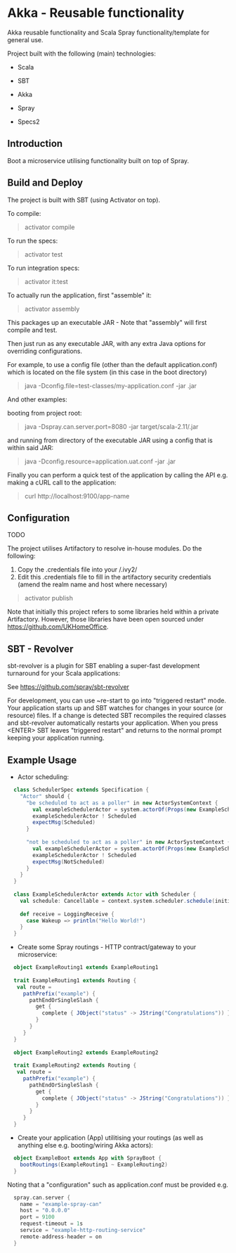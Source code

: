 Akka - Reusable functionality
=============================
Akka reusable functionality and Scala Spray functionality/template for general use.

Project built with the following (main) technologies:

- Scala

- SBT

- Akka

- Spray

- Specs2

Introduction
------------
Boot a microservice utilising functionality built on top of Spray.

Build and Deploy
----------------
The project is built with SBT (using Activator on top).

To compile:
> activator compile

To run the specs:
> activator test

To run integration specs:
> activator it:test

To actually run the application, first "assemble" it:
> activator assembly

This packages up an executable JAR - Note that "assembly" will first compile and test.

Then just run as any executable JAR, with any extra Java options for overriding configurations.

For example, to use a config file (other than the default application.conf) which is located on the file system (in this case in the boot directory)
> java -Dconfig.file=test-classes/my-application.conf -jar <jar name>.jar

And other examples:

booting from project root:
> java -Dspray.can.server.port=8080 -jar target/scala-2.11/<jar name>.jar

and running from directory of the executable JAR using a config that is within said JAR:
> java -Dconfig.resource=application.uat.conf -jar <jar name>.jar

Finally you can perform a quick test of the application by calling the API e.g. making a cURL call to the application:
> curl http://localhost:9100/app-name 

Configuration
-------------
TODO

The project utilises Artifactory to resolve in-house modules. Do the following:
1. Copy the .credentials file into your <home directory>/.ivy2/
2. Edit this .credentials file to fill in the artifactory security credentials (amend the realm name and host where necessary)

> activator publish

Note that initially this project refers to some libraries held within a private Artifactory. However, those libraries have been open sourced under https://github.com/UKHomeOffice.

SBT - Revolver
--------------
sbt-revolver is a plugin for SBT enabling a super-fast development turnaround for your Scala applications:

See https://github.com/spray/sbt-revolver

For development, you can use ~re-start to go into "triggered restart" mode.
Your application starts up and SBT watches for changes in your source (or resource) files.
If a change is detected SBT recompiles the required classes and sbt-revolver automatically restarts your application. 
When you press &lt;ENTER&gt; SBT leaves "triggered restart" and returns to the normal prompt keeping your application running.

Example Usage
-------------
- Actor scheduling:
```scala
  class SchedulerSpec extends Specification {
    "Actor" should {
      "be scheduled to act as a poller" in new ActorSystemContext {
        val exampleSchedulerActor = system.actorOf(Props(new ExampleSchedulerActor), "exampleSchedulerActor")
        exampleSchedulerActor ! Scheduled
        expectMsg(Scheduled)
      }
  
      "not be scheduled to act as a poller" in new ActorSystemContext {
        val exampleSchedulerActor = system.actorOf(Props(new ExampleSchedulerActor with NoSchedule), "exampleNoSchedulerActor")
        exampleSchedulerActor ! Scheduled
        expectMsg(NotScheduled)
      }
    }
  }
  
  class ExampleSchedulerActor extends Actor with Scheduler {
    val schedule: Cancellable = context.system.scheduler.schedule(initialDelay = 1 second, interval = 5 seconds, receiver = self, message = Wakeup)
  
    def receive = LoggingReceive {
      case Wakeup => println("Hello World!")
    }
  }
```

- Create some Spray routings - HTTP contract/gateway to your microservice:
```scala
  object ExampleRouting1 extends ExampleRouting1
  
  trait ExampleRouting1 extends Routing {
   val route =
     pathPrefix("example") {
       pathEndOrSingleSlash {
         get {
           complete { JObject("status" -> JString("Congratulations")) }
         }
       }
     }
  }
  
  object ExampleRouting2 extends ExampleRouting2
    
  trait ExampleRouting2 extends Routing {
   val route =
     pathPrefix("example") {
       pathEndOrSingleSlash {
         get {
           complete { JObject("status" -> JString("Congratulations")) }
         }
       }
     }
  }
```

- Create your application (App) utilitising your routings (as well as anything else e.g. booting/wiring Akka actors):
```scala
  object ExampleBoot extends App with SprayBoot {
    bootRoutings(ExampleRouting1 ~ ExampleRouting2)
  }
```

Noting that a "configuration" such as application.conf must be provided e.g.
```scala
  spray.can.server {
    name = "example-spray-can"
    host = "0.0.0.0"
    port = 9100
    request-timeout = 1s
    service = "example-http-routing-service"
    remote-address-header = on
  }
```